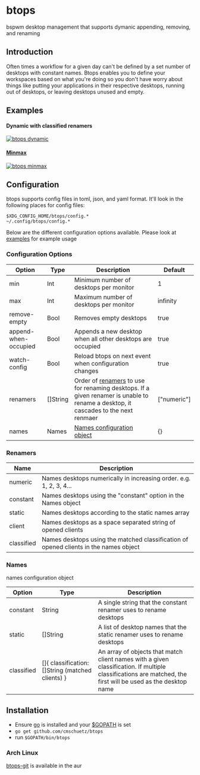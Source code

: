 # btops

bspwm desktop management that supports dymanic appending, removing, and renaming

## Introduction

Often times a workflow for a given day can't be defined by a set number of desktops with constant names.  Btops enables you to define your workspaces based on what you're doing so you don't have worry about things like putting your applications in their respective desktops, running out of desktops, or leaving desktops unused and empty.

## Examples

#### Dynamic with classified renamers
[![btops dynamic](https://thumbs.gfycat.com/CourteousHeavyGibbon-size_restricted.gif)](https://gfycat.com/gifs/detail/CourteousHeavyGibbon)

#### [Minmax](https://github.com/cmschuetz/btops/blob/master/examples/minmax.toml)
[![btops minmax](https://thumbs.gfycat.com/HairyRewardingIncatern-size_restricted.gif)](https://gfycat.com/gifs/detail/HairyRewardingIncatern)


## Configuration

btops supports config files in toml, json, and yaml format.  It'll look in the following places for config files:

```
$XDG_CONFIG_HOME/btops/config.*
~/.config/btops/config.*
```

Below are the different configuration options available.  Please look at [examples](https://github.com/cmschuetz/btops/tree/master/examples) for example usage

### Configuration Options

| Option | Type | Description | Default |
| ------ | ---- | ----------- | ------- |
| min | Int | Minimum number of desktops per monitor | 1 |
| max | Int | Maximum number of desktops per monitor | infinity |
| remove-empty | Bool | Removes empty desktops | true |
| append-when-occupied | Bool | Appends a new desktop when all other desktops are occupied | true |
| watch-config | Bool | Reload btops on next event when configuration changes | true |
| renamers | []String | Order of [renamers](#renamers) to use for renaming desktops. If a given renamer is unable to rename a desktop, it cascades to the next renmaer | ["numeric"]
| names | Names | [Names configuration object](#names) | {} |

### Renamers

| Name | Description |
| ---- | ----------- |
| numeric | Names desktops numerically in increasing order. e.g. 1, 2, 3, 4... |
| constant | Names desktops using the "constant" option in the Names object |
| static | Names desktops according to the static names array |
| client | Names desktops as a space separated string of opened clients |
| classified | Names desktops using the matched classification of opened clients in the names object |

### Names
names configuration object

| Option | Type | Description |
| ------ | ---- | ----------- |
| constant | String | A single string that the constant renamer uses to rename desktops |
| static | []String | A list of desktop names that the static renamer uses to rename desktops |
| classified | []{ classification: []String (matched clients) } | An array of objects that match client names with a given classification.  If multiple classifications are matched, the first will be used as the desktop name

## Installation

- Ensure [go](https://golang.org/) is installed and your [$GOPATH](https://github.com/golang/go/wiki/GOPATH) is set
- `go get github.com/cmschuetz/btops`
- run `$GOPATH/bin/btops`

### Arch Linux
[btops-git](https://aur.archlinux.org/packages/btops-git/) is available in the aur

